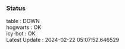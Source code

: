 ### Status


table : DOWN  
hogwarts : OK  
icy-bot : OK  
Latest Update : 2024-02-22 05:07:52.646529
